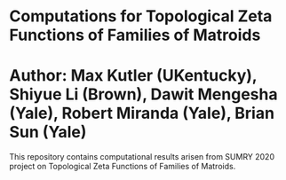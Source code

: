 # Computations for Topological Zeta Functions of Families of Matroids
# Author: Max Kutler (UKentucky), Shiyue Li (Brown), Dawit Mengesha (Yale), Robert Miranda (Yale), Brian Sun (Yale) 

This repository contains computational results arisen from SUMRY 2020 project on Topological Zeta Functions of Families of Matroids. 
